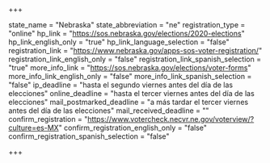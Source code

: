 +++

state_name = "Nebraska"
state_abbreviation = "ne"
registration_type = "online"
hp_link = "https://sos.nebraska.gov/elections/2020-elections"
hp_link_english_only = "true"
hp_link_language_selection = "false"
registration_link = "https://www.nebraska.gov/apps-sos-voter-registration/"
registration_link_english_only = "false"
registration_link_spanish_selection = "true"
more_info_link = "https://sos.nebraska.gov/elections/voter-forms"
more_info_link_english_only = "false"
more_info_link_spanish_selection = "false"
ip_deadline = "hasta el segundo viernes antes del día de las elecciones"
online_deadline = "hasta el tercer viernes antes del día de las elecciones"
mail_postmarked_deadline = "a más tardar el tercer viernes antes del día de las elecciones"
mail_received_deadline = ""
confirm_registration = "https://www.votercheck.necvr.ne.gov/voterview/?culture=es-MX"
confirm_registration_english_only = "false"
confirm_registration_spanish_selection = "false"

+++
